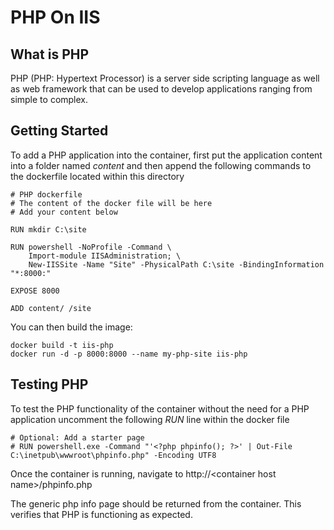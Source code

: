# PHP On IIS

## What is PHP

PHP (PHP: Hypertext Processor) is a server side scripting language as well as web framework that can be used to develop applications ranging from simple to complex.

## Getting Started

To add a PHP application into the container, first put the application content into a folder named _content_ and then append the following commands to the dockerfile located within this directory

```
# PHP dockerfile
# The content of the docker file will be here
# Add your content below

RUN mkdir C:\site

RUN powershell -NoProfile -Command \
    Import-module IISAdministration; \
    New-IISSite -Name "Site" -PhysicalPath C:\site -BindingInformation "*:8000:"

EXPOSE 8000

ADD content/ /site
``` 

You can then build the image:

```
docker build -t iis-php
docker run -d -p 8000:8000 --name my-php-site iis-php
```

## Testing PHP

To test the PHP functionality of the container without the need for a PHP application uncomment the following _RUN_ line within the docker file

```
# Optional: Add a starter page
# RUN powershell.exe -Command "'<?php phpinfo(); ?>' | Out-File C:\inetpub\wwwroot\phpinfo.php" -Encoding UTF8
```

Once the container is running, navigate to http://\<container host name\>/phpinfo.php

The generic php info page should be returned from the container. This verifies that PHP is functioning as expected.